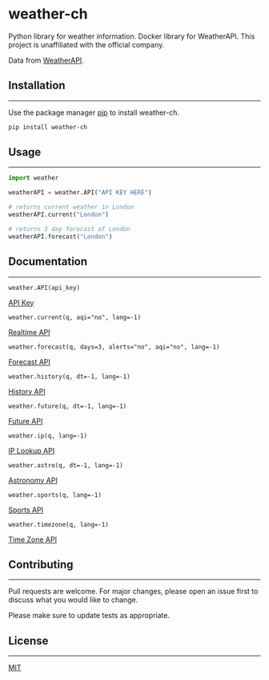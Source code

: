 # weather-ch

Python library for weather information. Docker library for WeatherAPI. This project is unaffiliated with the official company.

Data from [WeatherAPI](https://www.weatherapi.com/).


## Installation
----------------------

Use the package manager [pip](https://pip.pypa.io/en/stable/) to install weather-ch.

```bash
pip install weather-ch
```


## Usage
----------------------

```python
import weather

weatherAPI = weather.API("API KEY HERE")

# returns current weather in London
weatherAPI.current("London")

# returns 3 day forecast of London
weatherAPI.forecast("London")
```


## Documentation
----------------------

``weather.API(api_key)``

[API Key](https://www.weatherapi.com/docs/#intro-authentication)

``weather.current(q, aqi="no", lang=-1)``

[Realtime API](https://www.weatherapi.com/docs/#apis-realtime)

``weather.forecast(q, days=3, alerts="no", aqi="no", lang=-1)``

[Forecast API](https://www.weatherapi.com/docs/#apis-forecast)

``weather.history(q, dt=-1, lang=-1)``

[History API](https://www.weatherapi.com/docs/#apis-history)

``weather.future(q, dt=-1, lang=-1)``

[Future API](https://www.weatherapi.com/docs/#apis-future)

``weather.ip(q, lang=-1)``

[IP Lookup API](https://www.weatherapi.com/docs/#apis-ip-lookup)

``weather.astro(q, dt=-1, lang=-1)``

[Astronomy API](https://www.weatherapi.com/docs/#apis-astronomy)

``weather.sports(q, lang=-1)``

[Sports API](https://www.weatherapi.com/docs/#apis-sports)

``weather.timezone(q, lang=-1)``

[Time Zone API](https://www.weatherapi.com/docs/#apis-timezone)

## Contributing
----------------------

Pull requests are welcome. For major changes, please open an issue first
to discuss what you would like to change.

Please make sure to update tests as appropriate.


## License
----------------------

[MIT](https://choosealicense.com/licenses/mit/)
